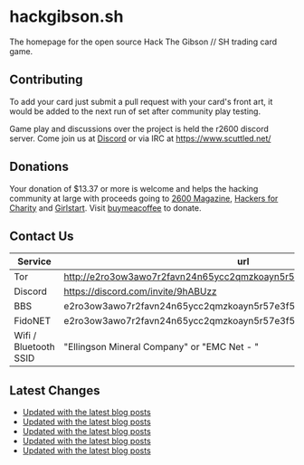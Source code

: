 # hackgibson.sh
The homepage for the open source Hack The Gibson // SH trading card game.


## Contributing

To add your card just submit a pull request with your card's front art, it would be added to the next run of set after community play testing.

Game play and discussions over the project is held the r2600 discord server. Come join us at [Discord](https://discord.com/invite/9hABUzz) or via IRC at https://www.scuttled.net/


## Donations

Your donation of $13.37 or more is welcome and helps the hacking community at large with proceeds going to [2600 Magazine](https://2600.com/), [Hackers for Charity](https://hackersforcharity.org) and [Girlstart](https://girlstart.org).  Visit [buymeacoffee](https://www.buymeacoffee.com/hackgibson.sh) to donate.


## Contact Us

Service | url
-|-
Tor | http://e2ro3ow3awo7r2favn24n65ycc2qmzkoayn5r57e3f56nvjwdcgg32ad.onion
Discord | https://discord.com/invite/9hABUzz
BBS | e2ro3ow3awo7r2favn24n65ycc2qmzkoayn5r57e3f56nvjwdcgg32ad.onion:23
FidoNET | e2ro3ow3awo7r2favn24n65ycc2qmzkoayn5r57e3f56nvjwdcgg32ad.onion:24554
Wifi / Bluetooth SSID | "Ellingson Mineral Company" or "EMC Net - <fidonet address>"

## Latest Changes
<!-- BLOG-POST-LIST:START -->
- [Updated with the latest blog posts](https://github.com/DFW2600/hackgibson.sh/commit/88f90df28ffde645896fbc9c3b07c3143c2dcdb7)
- [Updated with the latest blog posts](https://github.com/DFW2600/hackgibson.sh/commit/f3855ceb81ad790526e2babd6c823237582b12b8)
- [Updated with the latest blog posts](https://github.com/DFW2600/hackgibson.sh/commit/8a98b960e8a4c3aa4f30abeb7723667b7fa4c0eb)
- [Updated with the latest blog posts](https://github.com/DFW2600/hackgibson.sh/commit/faec1871b647527595c161dbcd14d8a91d3163e9)
- [Updated with the latest blog posts](https://github.com/DFW2600/hackgibson.sh/commit/b74bf5b3d7dfdf3528a2e78b343be2b4563f4713)
<!-- BLOG-POST-LIST:END -->
